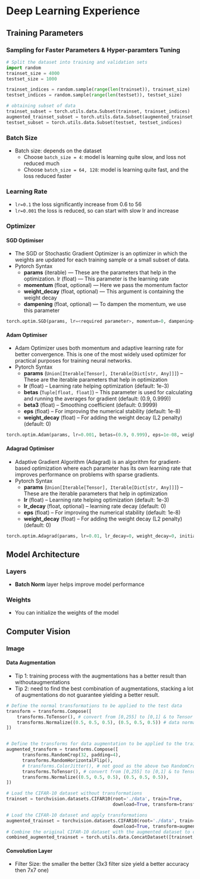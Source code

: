# Deep Learning Experience
## Training Parameters
### Sampling for Faster Parameters & Hyper-paramters Tuning
```Python
# Split the dataset into training and validation sets
import random
trainset_size = 4000
testset_size = 1000

trainset_indices = random.sample(range(len(trainset)), trainset_size)
testset_indices = random.sample(range(len(testset)), testset_size)

# obtaining subset of data
trainset_subset = torch.utils.data.Subset(trainset, trainset_indices)
augmented_trainset_subset = torch.utils.data.Subset(augmented_trainset, trainset_indices)
testset_subset = torch.utils.data.Subset(testset, testset_indices)
```
### Batch Size 
- Batch size: depends on the dataset
  - Choose `batch_size = 4`: model is learning quite slow, and loss not reduced much
  - Choose `batch_size = 64, 128`: model is learning quite fast, and the loss reduced faster
### Learning Rate
- `lr=0.1` the loss significantly increase from 0.6 to 56
- `lr=0.001` the loss is reduced, so can start with slow lr and increase
### Optimizer
#### SGD Optimiser
- The SGD or Stochastic Gradient Optimizer is an optimizer in which the weights are updated for each training sample or a small subset of data.
- Pytorch Syntax
  - **params** (iterable) — These are the parameters that help in the optimization.
  lr (float) — This parameter is the learning rate
  - **momentum** (float, optional) — Here we pass the momentum factor
  - **weight_decay** (float, optional) — This argument is containing the weight decay
  - **dampening** (float, optional) — To dampen the momentum, we use this parameter
```Python
torch.optim.SGD(params, lr=<required parameter>, momentum=0, dampening=0, weight_decay=0, nesterov=False)
```
#### Adam Optimiser
- Adam Optimizer uses both momentum and adaptive learning rate for better convergence. This is one of the most widely used optimizer for practical purposes for training neural networks.
- Pytorch Syntax
  - **params** (`Union[Iterable[Tensor], Iterable[Dict[str, Any]]]`) – These are the iterable parameters that help in optimization
  - **lr** (float) – Learning rate helping optimization (default: 1e-3)
  - **betas** (`Tuple[float, float]`) – This parameter is used for calculating and running the averages for gradient (default: (0.9, 0.999))
  - **beta3** (float) – Smoothing coefficient (default: 0.9999)
  - **eps** (float) – For improving the numerical stability (default: 1e-8)
  - **weight_decay** (float) – For adding the weight decay (L2 penalty) (default: 0)
```Python
torch.optim.Adam(params, lr=0.001, betas=(0.9, 0.999), eps=1e-08, weight_decay=0, amsgrad=False)
```
#### Adagrad Optimiser
- Adaptive Gradient Algorithm (Adagrad) is an algorithm for gradient-based optimization where each parameter has its own learning rate that improves performance on problems with sparse gradients.
- Pytorch Syntax
  - **params** (`Union[Iterable[Tensor], Iterable[Dict[str, Any]]]`) – These are the iterable parameters that help in optimization
  - **lr** (float) – Learning rate helping optimization (default: 1e-3)
  - **lr_decay** (float, optional) – learning rate decay (default: 0)
  - **eps** (float) – For improving the numerical stability (default: 1e-8)
  - **weight_decay** (float) – For adding the weight decay (L2 penalty) (default: 0)
```Python
torch.optim.Adagrad(params, lr=0.01, lr_decay=0, weight_decay=0, initial_accumulator_value=0, eps=1e-10)
```

## Model Architecture
### Layers
- **Batch Norm** layer helps improve model performance
### Weights
- You can initialize the weights of the model
## Computer Vision
### Image
#### Data Augmentation
- Tip 1: training process with the augmentations has a better result than withoutaugmentations
- Tip 2: need to find the best combination of augmentations, stacking a lot of augmentations do not guarantee yielding a better result.

```Python
# Define the normal transformations to be applied to the test data
transform = transforms.Compose([
    transforms.ToTensor(), # convert from [0,255] to [0,1] & to Tensor
    transforms.Normalize((0.5, 0.5, 0.5), (0.5, 0.5, 0.5)) # data normalization
])


# Define the transforms for data augmentation to be applied to the train data
augmented_transform = transforms.Compose([
      transforms.RandomCrop(32, padding=4),
      transforms.RandomHorizontalFlip(),
      # transforms.ColorJitter(), # not good as the above two RandomCrop & RandomHorizontalFlip alone
      transforms.ToTensor(), # convert from [0,255] to [0,1] & to Tensor
      transforms.Normalize((0.5, 0.5, 0.5), (0.5, 0.5, 0.5)),
])

# Load the CIFAR-10 dataset without transformations
trainset = torchvision.datasets.CIFAR10(root='./data', train=True,
                                        download=True, transform=transform)

# Load the CIFAR-10 dataset and apply transformations
augmented_trainset = torchvision.datasets.CIFAR10(root='./data', train=True,
                                        download=True, transform=augmented_transform)
# Combine the original CIFAR-10 dataset with the augmented dataset to create a larger dataset
combined_augmented_trainset = torch.utils.data.ConcatDataset([trainset, augmented_trainset])
```
#### Convolution Layer
- Filter Size: the smaller the better (3x3 filter size yield a better accuracy then 7x7 one)

